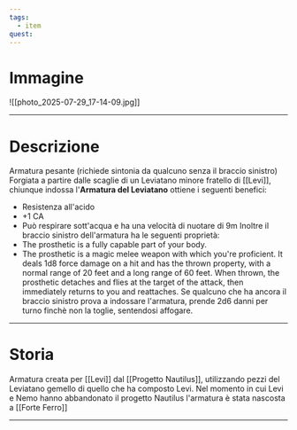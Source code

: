 ```yaml
---
tags:
  - item
quest:
---
```

# Immagine
![[photo_2025-07-29_17-14-09.jpg]]

---
# Descrizione
Armatura pesante (richiede sintonia da qualcuno senza il braccio sinistro)
Forgiata a partire dalle scaglie di un Leviatano minore fratello di [[Levi]], chiunque indossa l'**Armatura del Leviatano** ottiene i seguenti benefici:
- Resistenza all'acido
- +1 CA
- Può respirare sott'acqua e ha una velocità di nuotare di 9m
Inoltre il braccio sinistro dell'armatura ha le seguenti proprietà:
- The prosthetic is a fully capable part of your body.
- The prosthetic is a magic melee weapon with which you're proficient. It deals 1d8 force damage on a hit and has the thrown property, with a normal range of 20 feet and a long range of 60 feet. When thrown, the prosthetic detaches and flies at the target of the attack, then immediately returns to you and reattaches.
Se qualcuno che ha ancora il braccio sinistro prova a indossare l'armatura, prende 2d6 danni per turno finchè non la toglie, sentendosi affogare.

---
# Storia
Armatura creata per [[Levi]] dal [[Progetto Nautilus]], utilizzando pezzi del Leviatano gemello di quello che ha composto Levi.
Nel momento in cui Levi e Nemo hanno abbandonato il progetto Nautilus l'armatura è stata nascosta a [[Forte Ferro]]

---
